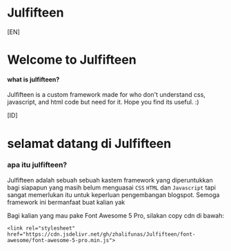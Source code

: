 # Julfifteen
[EN]

# Welcome to Julfifteen
#### what is julfifteen?
Julfifteen is a custom framework made for who don't understand css, javascript, and html code but need for it. Hope you find its useful. :)


[ID]

# selamat datang di Julfifteen
### apa itu julfifteen?

Julfifteen adalah sebuah sebuah kastem framework yang diperuntukkan bagi siapapun yang masih belum menguasai `CSS` `HTML` dan `Javascript` tapi sangat memerlukan itu untuk keperluan pengembangan blogspot. Semoga framework ini bermanfaat buat kalian yak

Bagi kalian yang mau pake Font Awesome 5 Pro, silakan copy cdn di bawah:

`<link rel="stylesheet" href="https://cdn.jsdelivr.net/gh/zhalifunas/Julfifteen/font-awesome/font-awesome-5-pro.min.js">`
